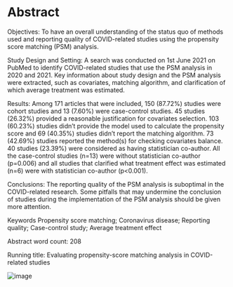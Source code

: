 # Abstract

Objectives: To have an overall understanding of the status quo of methods used and reporting quality of COVID-related studies using the propensity score matching (PSM) analysis.


Study Design and Setting: A search was conducted on 1st June 2021 on PubMed to identify COVID-related studies that use the PSM analysis in 2020 and 2021. Key information about study design and the PSM analysis were extracted, such as covariates, matching algorithm, and clarification of which average treatment was estimated.


Results: Among 171 articles that were included, 150 (87.72%) studies were cohort studies and 13 (7.60%) were case-control studies. 45 studies (26.32%) provided a reasonable justification for covariates selection. 103 (60.23%) studies didn’t provide the model used to calculate the propensity score and 69 (40.35%) studies didn’t report the matching algorithm. 73 (42.69%) studies reported the method(s) for checking covariates balance. 40 studies (23.39%) were considered as having statistician co-author. All the case-control studies (n=13) were without statistician co-author (p=0.006) and all studies that clarified what treatment effect was estimated (n=6) were with statistician co-author (p<0.001). 


Conclusions: The reporting quality of the PSM analysis is suboptimal in the COVID-related research. Some pitfalls that may undermine the conclusion of studies during the implementation of the PSM analysis should be given more attention.


Keywords
Propensity score matching; Coronavirus disease; Reporting quality; Case-control study; Average treatment effect

Abstract word count: 208

Running title: Evaluating propensity-score matching analysis in COVID-related studies

![image](https://github.com/FDUguchunhui/covid_research_propensity_score_review/assets/17284220/862b5ad0-2123-4cf8-ba1a-4b964452bb5b)
